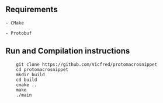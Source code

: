 ## Requirements

    - CMake

    - Protobuf

## Run and Compilation instructions
```
    git clone https://github.com/Vicfred/protomacrosnippet
    cd protomacrosnippet
    mkdir build
    cd build
    cmake ..
    make
    ./main
```

